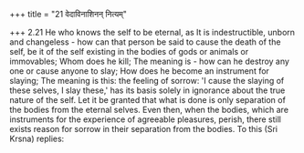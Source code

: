 +++
title = "21 वेदाविनाशिनन् नित्यम्"

+++
2.21 He who knows the self to be eternal, as It is indestructible,
unborn and changeless - how can that person be said to cause the death of the self, be it of the self existing in the bodies of gods or animals or immovables; Whom does he kill; The meaning is - how can he destroy any one or cause anyone to slay; How does he become an instrument for slaying; The meaning is this: the feeling of sorrow: 'I cause the slaying of these selves, I slay these,' has its basis solely in ignorance about the true nature of the self. Let it be granted that what is done is only separation of the bodies from the eternal selves. Even then, when the bodies, which are instruments for the experience of agreeable pleasures, perish, there still exists reason for sorrow in their separation from the bodies. To this (Sri Krsna) replies:
